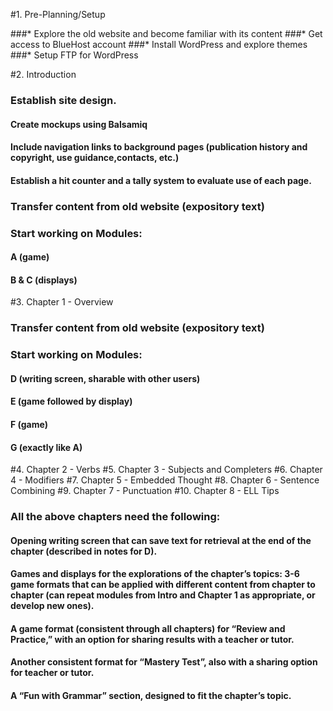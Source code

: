 #1. Pre-Planning/Setup

###* Explore the old website and become familiar with its content
###* Get access to BlueHost account
###* Install WordPress and explore themes
###* Setup FTP for WordPress

#2. Introduction

### Establish site design.
#### Create mockups using Balsamiq
#### Include navigation links to background pages (publication history and copyright, use guidance,contacts, etc.) 
#### Establish a hit counter and a tally system to evaluate use of each page.
### Transfer content from old website (expository text) 
### Start working on Modules: 
#### A (game) 
#### B & C (displays)

#3. Chapter 1 - Overview

### Transfer content from old website (expository text) 
### Start working on Modules:
#### D (writing screen, sharable with other users)
#### E (game followed by display)
#### F (game)
#### G (exactly like A)

#4. Chapter 2 - Verbs
#5. Chapter 3 - Subjects and Completers
#6. Chapter 4 - Modifiers
#7. Chapter 5 - Embedded Thought
#8. Chapter 6 - Sentence Combining
#9. Chapter 7 - Punctuation
#10. Chapter 8 - ELL Tips

### All the above chapters need the following:
#### Opening writing screen that can save text for retrieval at the end of the chapter (described in notes for D).
#### Games and displays for the explorations of the chapter’s topics: 3-6 game formats that can be applied with different content from chapter to chapter (can repeat modules from Intro and Chapter 1 as appropriate, or develop new ones).
#### A game format (consistent through all chapters) for “Review and Practice,” with an option for sharing results with a teacher or tutor.
#### Another consistent format for “Mastery Test”, also with a sharing option for teacher or tutor.
#### A “Fun with Grammar” section, designed to fit the chapter’s topic.
